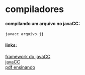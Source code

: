 # compiladores

#### compilando um arquivo no javaCC:
```
javacc arquivo.jj
```
#### links:<br>
[framework do javaCC](https://www.cambridge.org/resources/052182060X/)<br>
[javaCC](https://javacc.github.io/javacc/)<br>
[pdf ensinando](https://www.cin.ufpe.br/~in1007/transparencias/MaterialApoio/javacc-tutorial.pdf)<br>
